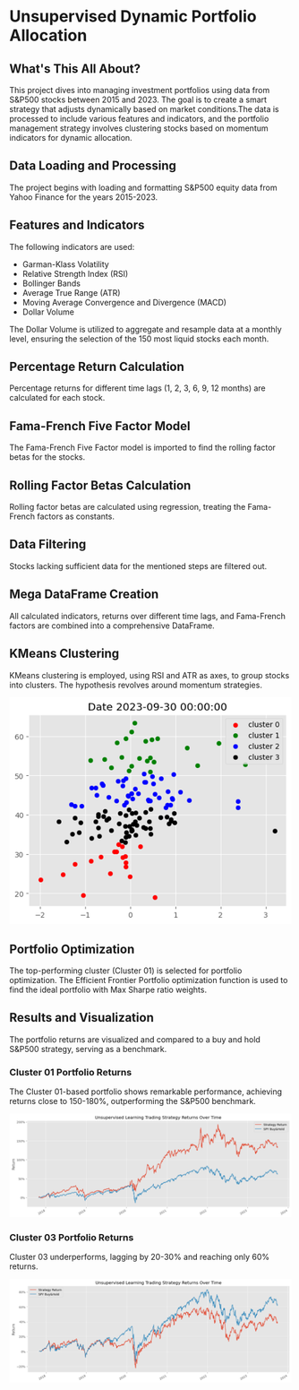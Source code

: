 # Unsupervised Dynamic Portfolio Allocation

## What's This All About?
This project dives into managing investment portfolios using data from S&P500 stocks between 2015 and 2023. The goal is to create a smart strategy that adjusts dynamically based on market conditions.The data is processed to include various features and indicators, and the portfolio management strategy involves clustering stocks based on momentum indicators for dynamic allocation.

## Data Loading and Processing

The project begins with loading and formatting S&P500 equity data from Yahoo Finance for the years 2015-2023.

## Features and Indicators

The following indicators are used:

- Garman-Klass Volatility
- Relative Strength Index (RSI)
- Bollinger Bands
- Average True Range (ATR)
- Moving Average Convergence and Divergence (MACD)
- Dollar Volume

The Dollar Volume is utilized to aggregate and resample data at a monthly level, ensuring the selection of the 150 most liquid stocks each month.

## Percentage Return Calculation

Percentage returns for different time lags (1, 2, 3, 6, 9, 12 months) are calculated for each stock.

## Fama-French Five Factor Model

The Fama-French Five Factor model is imported to find the rolling factor betas for the stocks.

## Rolling Factor Betas Calculation

Rolling factor betas are calculated using regression, treating the Fama-French factors as constants.

## Data Filtering

Stocks lacking sufficient data for the mentioned steps are filtered out.

## Mega DataFrame Creation

All calculated indicators, returns over different time lags, and Fama-French factors are combined into a comprehensive DataFrame.

## KMeans Clustering

KMeans clustering is employed, using RSI and ATR as axes, to group stocks into clusters. The hypothesis revolves around momentum strategies.

![KMeans Cluster Sample](KMeansClusterSample.png)

## Portfolio Optimization

The top-performing cluster (Cluster 01) is selected for portfolio optimization. The Efficient Frontier Portfolio optimization function is used to find the ideal portfolio with Max Sharpe ratio weights.

## Results and Visualization

The portfolio returns are visualized and compared to a buy and hold S&P500 strategy, serving as a benchmark.

### Cluster 01 Portfolio Returns

The Cluster 01-based portfolio shows remarkable performance, achieving returns close to 150-180%, outperforming the S&P500 benchmark.

![Cluster 01 Based Portfolio Returns](Finaloutput_Cluster01.png)

### Cluster 03 Portfolio Returns

Cluster 03 underperforms, lagging by 20-30% and reaching only 60% returns.

![Cluster 03 Based Portfolio Returns](FinalOutput_Cluster03.png)
